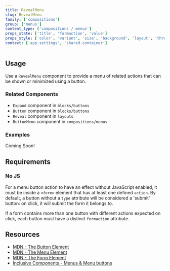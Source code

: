 ```yaml
---
title: RevealMenu
slug: RevealMenu
family: ['compositions']
group: ['menus']
content_type: ['compositions / menus']
props_state: ['title', 'formaction', 'value']
props_style: ['color', 'variant', 'size', 'background', 'layout', 'threshold']
context: ['app.settings', 'shared.container']
---
```


## Usage

Use a `RevealMenu` component to provide a menu of related actions that can be shown or minimized using a button.

### Related Components

- `Expand` component in `blocks/buttons`
- `Button` component in `blocks/buttons`
- `Reveal` component in `layouts`
- `ButtonMenu` component in `compositions/menus`

### Examples

<p class="feedback emoji:default">Coming Soon!</p>

## Requirements

### No JS

For a menu button action to have an effect without JavaScript enabled, it must be inside a `<form>` element that has at least one defined `action`. By default, a button without a `type` attribute will be considered a 'submit' button: on click, it will submit the form it belongs to.

If a form contains more than one button with different actions expected on click, each button must have a distinct `formaction` attribute.

## Resources

- [MDN - The Button Element](https://developer.mozilla.org/en-US/docs/Web/HTML/Element/button)
- [MDN - The Menu Element](https://developer.mozilla.org/en-US/docs/Web/HTML/Element/menu)
- [MDN - The Form Element](https://developer.mozilla.org/en-US/docs/Web/HTML/Element/form)
- [Inclusive Components - Menus & Menu buttons](https://inclusive-components.design/menus-menu-buttons/)

